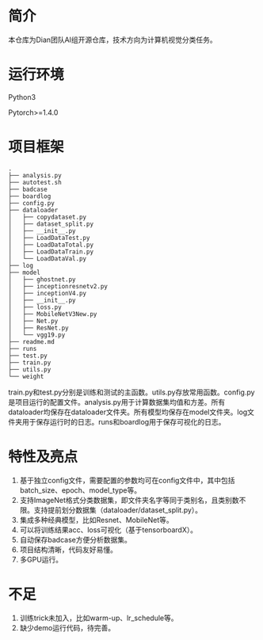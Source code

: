# 简介
本仓库为Dian团队AI组开源仓库，技术方向为计算机视觉分类任务。

# 运行环境
Python3

Pytorch>=1.4.0

# 项目框架
```
.
├── analysis.py
├── autotest.sh
├── badcase
├── boardlog
├── config.py
├── dataloader
│   ├── copydataset.py
│   ├── dataset_split.py
│   ├── __init__.py
│   ├── LoadDataTest.py
│   ├── LoadDataTotal.py
│   ├── LoadDataTrain.py
│   └── LoadDataVal.py
├── log
├── model
│   ├── ghostnet.py
│   ├── inceptionresnetv2.py
│   ├── inceptionV4.py
│   ├── __init__.py
│   ├── loss.py
│   ├── MobileNetV3New.py
│   ├── Net.py
│   ├── ResNet.py
│   └── vgg19.py
├── readme.md
├── runs
├── test.py
├── train.py
├── utils.py
└── weight
```
train.py和test.py分别是训练和测试的主函数。utils.py存放常用函数。config.py是项目运行的配置文件。analysis.py用于计算数据集均值和方差。所有dataloader均保存在dataloader文件夹。所有模型均保存在model文件夹。log文件夹用于保存运行时的日志。runs和boardlog用于保存可视化的日志。
# 特性及亮点
1. 基于独立config文件，需要配置的参数均可在config文件中，其中包括batch_size、epoch、model_type等。
2. 支持ImageNet格式分类数据集，即文件夹名字等同于类别名，且类别数不限。支持提前划分数据集（dataloader/dataset_split.py）。
3. 集成多种经典模型，比如Resnet、MobileNet等。
4. 可以将训练结果acc、loss可视化（基于tensorboardX）。
5. 自动保存badcase方便分析数据集。
6. 项目结构清晰，代码友好易懂。
7. 多GPU运行。
# 不足
1. 训练trick未加入，比如warm-up、lr_schedule等。
2. 缺少demo运行代码，待完善。